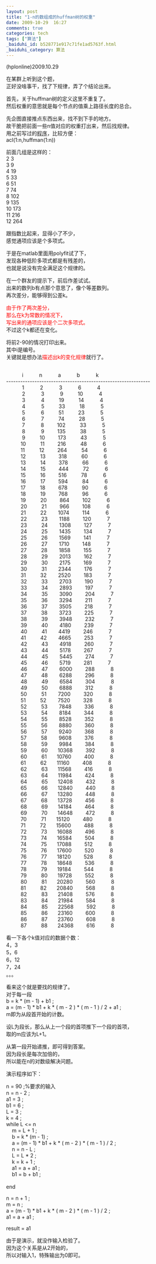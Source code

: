 ```yaml
---
layout: post
title: "1-n的数组成的huffman树的权重"
date: 2009-10-29  16:27
comments: true
categories: tech
tags: ["算法"]
_baiduhi_id: b528771e917c71fe1ad5763f.html
_baiduhi_category: 算法
---
```


<p>(hplonline)2009.10.29</p>
<p>在某群上听到这个题，<br/>
正好没啥事干，找了下规律，弄了个结论出来。</p>
<p>首先，关于huffman树的定义这里不重复了。<br/>
然后权重的意思就是每个节点的值乘上路径长度的总合。</p>
<p>先企图直接推点东西出来，找不到下手的地方。<br/>
故干脆把前面一些n值对应的权重打出来，然后找规律。<br/>
用之前写过的<a target="_blank" href="http://hi.baidu.com/hplonline/blog/item/ede9984524881f3787947397.html">程序</a>，比较方便：<br/>
acl(1:n,huffman(1:n))</p>
<p>前面几组是这样的：<br/>
2 3<br/>
3 9<br/>
4 19<br/>
5 33<br/>
6 51<br/>
7 74<br/>
8 102<br/>
9 135<br/>
10 173<br/>
11 216<br/>
12 264</p>
<p>跟指数比起来，显得小了不少，<br/>
感觉通项应该是个多项式。</p>
<p>于是在matlab里面用polyfit试了下，<br/>
发现各种低阶多项式都是有残差的，<br/>
也就是说没有完全满足这个规律的。</p>
<p>在一个群友的提示下，前后作差试试。<br/>
出来的数列b有点那个意思了，像个等差数列。<br/>
再次差分，能够得到公差k。</p>
<p><font color="#ff0000">由于作了两次差分，<br/>
那么在k为常数的情况下，<br/>
写出来的通项应该是个二次多项式。<br/></font>不过这个k都还在变化。</p>
<p>将前2-90的情况打印出来。<br/>
其中i是编号。<br/>
关键就是想办法<font color="#ff0000">描述出k的变化规律</font>就行了。</p>
<p><br/>
            i            n            a            b            k <br/>
-------------------------------------------------------------<br/>
            1            2            3            6            4<br/>
            2            3            9           10            4<br/>
            3            4           19           14            4<br/>
            4            5           33           18            5<br/>
            5            6           51           23            5<br/>
            6            7           74           28            5<br/>
            7            8          102           33            5<br/>
            8            9          135           38            5<br/>
            9           10          173           43            5<br/>
           10           11          216           48            6<br/>
           11           12          264           54            6<br/>
           12           13          318           60            6<br/>
           13           14          378           66            6<br/>
           14           15          444           72            6<br/>
           15           16          516           78            6<br/>
           16           17          594           84            6<br/>
           17           18          678           90            6<br/>
           18           19          768           96            6<br/>
           19           20          864          102            6<br/>
           20           21          966          108            6<br/>
           21           22         1074          114            6<br/>
           22           23         1188          120            7<br/>
           23           24         1308          127            7<br/>
           24           25         1435          134            7<br/>
           25           26         1569          141            7<br/>
           26           27         1710          148            7<br/>
           27           28         1858          155            7<br/>
           28           29         2013          162            7<br/>
           29           30         2175          169            7<br/>
           30           31         2344          176            7<br/>
           31           32         2520          183            7<br/>
           32           33         2703          190            7<br/>
           33           34         2893          197            7<br/>
           34           35         3090          204            7<br/>
           35           36         3294          211            7<br/>
           36           37         3505          218            7<br/>
           37           38         3723          225            7<br/>
           38           39         3948          232            7<br/>
           39           40         4180          239            7<br/>
           40           41         4419          246            7<br/>
           41           42         4665          253            7<br/>
           42           43         4918          260            7<br/>
           43           44         5178          267            7<br/>
           44           45         5445          274            7<br/>
           45           46         5719          281            7<br/>
           46           47         6000          288            8<br/>
           47           48         6288          296            8<br/>
           48           49         6584          304            8<br/>
           49           50         6888          312            8<br/>
           50           51         7200          320            8<br/>
           51           52         7520          328            8<br/>
           52           53         7848          336            8<br/>
           53           54         8184          344            8<br/>
           54           55         8528          352            8<br/>
           55           56         8880          360            8<br/>
           56           57         9240          368            8<br/>
           57           58         9608          376            8<br/>
           58           59         9984          384            8<br/>
           59           60        10368          392            8<br/>
           60           61        10760          400            8<br/>
           61           62        11160          408            8<br/>
           62           63        11568          416            8<br/>
           63           64        11984          424            8<br/>
           64           65        12408          432            8<br/>
           65           66        12840          440            8<br/>
           66           67        13280          448            8<br/>
           67           68        13728          456            8<br/>
           68           69        14184          464            8<br/>
           69           70        14648          472            8<br/>
           70           71        15120          480            8<br/>
           71           72        15600          488            8<br/>
           72           73        16088          496            8<br/>
           73           74        16584          504            8<br/>
           74           75        17088          512            8<br/>
           75           76        17600          520            8<br/>
           76           77        18120          528            8<br/>
           77           78        18648          536            8<br/>
           78           79        19184          544            8<br/>
           79           80        19728          552            8<br/>
           80           81        20280          560            8<br/>
           81           82        20840          568            8<br/>
           82           83        21408          576            8<br/>
           83           84        21984          584            8<br/>
           84           85        22568          592            8<br/>
           85           86        23160          600            8<br/>
           86           87        23760          608            8<br/>
           87           88        24368          616            8</p>
<p>看一下各个k值对应的数据个数：<br/>
4，3<br/>
5，6<br/>
6，12<br/>
7，24<br/>
。。。</p>
<p>看来这个就是要找的规律了。<br/>
对于每一段<br/>
b = k * (m - 1) + b1 ;<br/>
a = (m - 1) * b1 + k * ( m - 2 ) * ( m - 1 ) / 2 + a1 ;<br/>
m即为从段首开始的计数。</p>
<p>设L为段长，那么从上一个段的首项推下一个段的首项，<br/>
取的m应该为L+1。</p>
<p>从第一段开始递推，即可得到答案。<br/>
因为段长是每次加倍的，<br/>
所以能在n的对数级解决问题。</p>
<p>演示程序如下：</p>
<p>n = 90 ;%要求的输入<br/>
n = n - 2 ;<br/>
a1 = 3 ;<br/>
b1 = 6 ;<br/>
L = 3 ;<br/>
k = 4 ;<br/>
while L &lt;= n<br/>
     m = L + 1 ;<br/>
     b = k * (m - 1) ;<br/>
     a = (m - 1) * b1 + k * ( m - 2 ) * ( m - 1 ) / 2 ;<br/>
     n = n - L ;<br/>
     L = L * 2 ;<br/>
     k = k + 1 ;<br/>
     a1 = a + a1 ;<br/>
     b1 = b + b1 ;<br/>
     <br/>
end</p>
<p>n = n + 1 ;<br/>
m = n ;<br/>
a = (m - 1) * b1 + k * ( m - 2 ) * ( m - 1 ) / 2 ;<br/>
a1 = a + a1 ;</p>
<p>result = a1</p>
<p>由于是演示，就没作输入检验了。<br/>
因为这个关系是从2开始的，<br/>
所以对输入1，特殊输出为0即可。</p>
